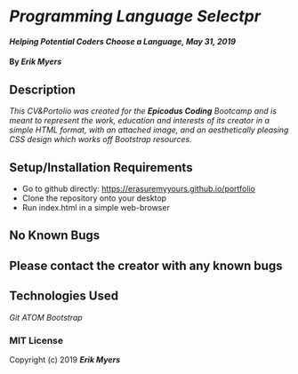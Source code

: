 # _Programming Language Selectpr_

#### _Helping Potential Coders Choose a Language, May 31, 2019_

#### By _**Erik Myers**_

## Description

_This CV&Portolio was created for the **Epicodus Coding** Bootcamp and is meant to represent the work, education and interests of its creator in a simple HTML format, with an attached image, and an aesthetically pleasing CSS design which works off Bootstrap resources._

## Setup/Installation Requirements

* Go to github directly: https://erasuremyyours.github.io/portfolio
* Clone the repository onto your desktop
* Run index.html in a simple web-browser

## No Known Bugs

## Please contact the creator with any known bugs

## Technologies Used

_Git_
_ATOM_
_Bootstrap_

### MIT License

Copyright (c) 2019 **_Erik Myers_**
